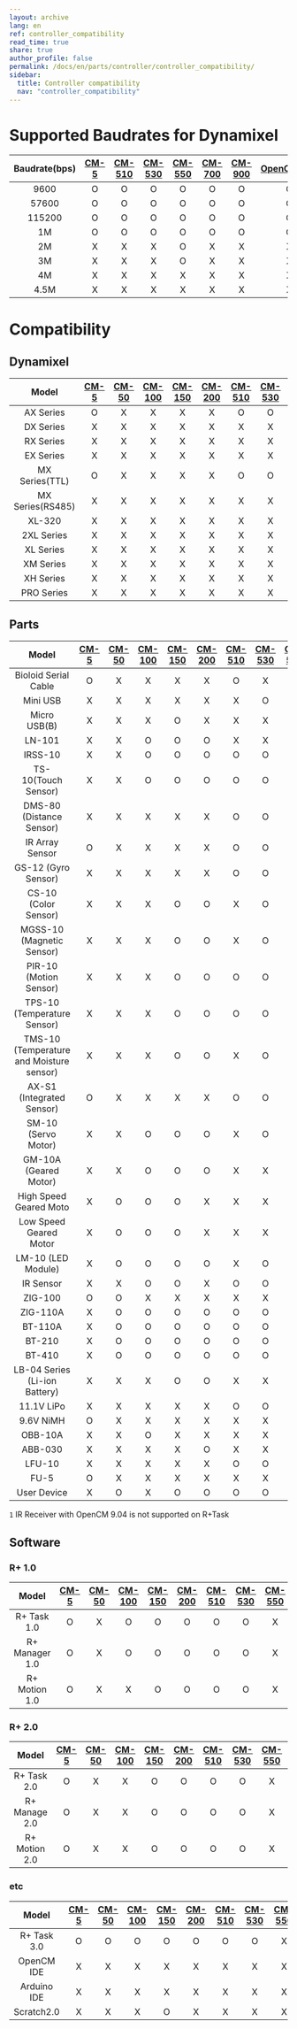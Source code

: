 ```yaml
---
layout: archive
lang: en
ref: controller_compatibility
read_time: true
share: true
author_profile: false
permalink: /docs/en/parts/controller/controller_compatibility/
sidebar:
  title: Controller compatibility
  nav: "controller_compatibility"
---
```


# Supported Baudrates for Dynamixel


| Baudrate(bps) | [CM-5] | [CM-510] | [CM-530] | [CM-550] | [CM-700] | [CM-900] | [OpenCM9.04] | [OpenCR] |
|:-------------:|:------:|:--------:|:--------:|:--------:|:--------:|:--------:|:------------:|:--------:|
|     9600      |   O    |    O     |    O     |    O     |    O     |    O     |      O       |    O     |
|     57600     |   O    |    O     |    O     |    O     |    O     |    O     |      O       |    O     |
|    115200     |   O    |    O     |    O     |    O     |    O     |    O     |      O       |    O     |
|      1M       |   O    |    O     |    O     |    O     |    O     |    O     |      O       |    O     |
|      2M       |   X    |    X     |    X     |    O     |    X     |    X     |      X       |    O     |
|      3M       |   X    |    X     |    X     |    O     |    X     |    X     |      X       |    O     |
|      4M       |   X    |    X     |    X     |    X     |    X     |    X     |      X       |    O     |
|     4.5M      |   X    |    X     |    X     |    X     |    X     |    X     |      X       |    O     |


# Compatibility

## Dynamixel

|      Model       | [CM-5] | [CM-50] | [CM-100] | [CM-150] | [CM-200] | [CM-510] | [CM-530] | [CM-550] | [CM-700] | [CM-900] | [OpenCM9.04]<br>(+[485 EXP]) | [OpenCM7.0] | [OpenCR] |
|:----------------:|:------:|:-------:|:--------:|:--------:|:--------:|:--------:|:--------:|:--------:|:--------:|:--------:|:----------------------------:|:-----------:|:--------:|
|    AX Series     |   O    |    X    |    X     |    X     |    X     |    O     |    O     |    X     |    O     |    O     |             X(O)             |      X      |    O     |
|    DX Series     |   X    |    X    |    X     |    X     |    X     |    X     |    X     |    X     |    O     |    O     |             X(O)             |      X      |    O     |
|    RX Series     |   X    |    X    |    X     |    X     |    X     |    X     |    X     |    X     |    O     |    O     |             X(O)             |      X      |    O     |
|    EX Series     |   X    |    X    |    X     |    X     |    X     |    X     |    X     |    X     |    O     |    O     |             X(O)             |      X      |    O     |
|  MX Series(TTL)  |   O    |    X    |    X     |    X     |    X     |    O     |    O     |    X     |    O     |    O     |             X(O)             |      X      |    O     |
| MX Series(RS485) |   X    |    X    |    X     |    X     |    X     |    X     |    X     |    X     |    O     |    O     |             X(O)             |      X      |    O     |
|      XL-320      |   X    |    X    |    X     |    X     |    X     |    X     |    X     |    X     |    X     |    O     |             O(X)             |      X      |    X     |
|    2XL Series    |   X    |    X    |    X     |    X     |    X     |    X     |    X     |    O     |    X     |    X     |             X(O)             |      X      |    O     |
|    XL Series     |   X    |    X    |    X     |    X     |    X     |    X     |    X     |    O     |    X     |    X     |             X(O)             |      X      |    O     |
|    XM Series     |   X    |    X    |    X     |    X     |    X     |    X     |    X     |    O     |    X     |    X     |             X(O)             |      X      |    O     |
|    XH Series     |   X    |    X    |    X     |    X     |    X     |    X     |    X     |    O     |    X     |    X     |             X(O)             |      X      |    O     |
|    PRO Series    |   X    |    X    |    X     |    X     |    X     |    X     |    X     |    X     |    O     |    X     |             X(O)             |      X      |    O     |



## Parts

|                   Model                   | [CM-5] | [CM-50] | [CM-100] | [CM-150] | [CM-200] | [CM-510] | [CM-530] | [CM-550] | [CM-700] | [CM-900] | [OpenCM9.04]<br>(+[485 EXP]) | [OpenCM7.0] | [OpenCR] |
|:----------------------------------------:|:------:|:-------:|:--------:|:--------:|:--------:|:--------:|:--------:|:--------:|:--------:|:--------:|:----------------------------:|:-----------:|:--------:|
|           Bioloid Serial Cable           |   O    |    X    |    X     |    X     |    X     |    O     |    X     |    X     |    X     |    X     |              X               |      X      |    X     |
|                 Mini USB                 |   X    |    X    |    X     |    X     |    X     |    X     |    O     |    X     |    X     |    X     |              X               |      X      |    X     |
|               Micro USB(B)               |   X    |    X    |    X     |    O     |    X     |    X     |    X     |    O     |    X     |    O     |              O               |      O      |    O     |
|                  LN-101                  |   X    |    X    |    O     |    O     |    O     |    X     |    X     |    O     |    O     |    O     |              O               |      O      |    O     |
|                 IRSS-10                  |   X    |    X    |    O     |    O     |    O     |    O     |    O     |    O     |    O     |    O     |              O               |      O      |    O     |
|           TS-10(Touch Sensor)            |   X    |    X    |    O     |    O     |    O     |    O     |    O     |    O     |    O     |    O     |              O               |      O      |    O     |
|         DMS-80 (Distance Sensor)         |   X    |    X    |    X     |    X     |    X     |    O     |    O     |    O     |    O     |    O     |              O               |      O      |    O     |
|             IR Array Sensor              |   O    |    X    |    X     |    X     |    X     |    O     |    O     |    X     |    O     |    X     |              O               |      X      |    O     |
|           GS-12 (Gyro Sensor)            |   X    |    X    |    X     |    X     |    X     |    O     |    O     |    X     |    O     |    O     |              O               |      O      |    O     |
|           CS-10 (Color Sensor)           |   X    |    X    |    X     |    O     |    O     |    X     |    O     |    O     |    X     |    O     |              O               |      O      |    O     |
|        MGSS-10 (Magnetic Sensor)         |   X    |    X    |    X     |    O     |    O     |    X     |    O     |    O     |    X     |    O     |              O               |      O      |    O     |
|          PIR-10 (Motion Sensor)          |   X    |    X    |    X     |    O     |    O     |    O     |    O     |    O     |    X     |    O     |              O               |      O      |    O     |
|       TPS-10 (Temperature Sensor)        |   X    |    X    |    X     |    O     |    O     |    O     |    O     |    O     |    X     |    O     |              O               |      O      |    O     |
| TMS-10 (Temperature and Moisture sensor) |   X    |    X    |    X     |    O     |    O     |    X     |    O     |    X     |    X     |    O     |              O               |      O      |    O     |
|        AX-S1 (Integrated Sensor)         |   O    |    X    |    X     |    X     |    X     |    O     |    O     |    X     |    O     |    X     |              O               |      X      |    O     |
|           SM-10 (Servo Motor)            |   X    |    X    |    O     |    O     |    O     |    X     |    O     |    O     |    X     |    O     |              O               |      O      |    O     |
|          GM-10A (Geared Motor)           |   X    |    X    |    O     |    O     |    O     |    X     |    X     |    X     |    X     |    O     |              O               |      O      |    O     |
|          High Speed Geared Moto          |   X    |    O    |    O     |    O     |    X     |    X     |    X     |    X     |    X     |    O     |              O               |      O      |    O     |
|          Low Speed Geared Motor          |   X    |    O    |    O     |    O     |    X     |    X     |    X     |    X     |    X     |    O     |              O               |      O      |    O     |
|            LM-10 (LED Module)            |   X    |    O    |    O     |    O     |    O     |    X     |    O     |    O     |    X     |    O     |              O               |      O      |    O     |
|                IR Sensor                 |   X    |    X    |    O     |    O     |    X     |    O     |    O     |    X     |    O     |    X     |              O               |      X      |    O     |
|                 ZIG-100                  |   O    |    O    |    X     |    X     |    X     |    X     |    X     |    X     |    X     |    X     |              X               |      X      |    X     |
|                 ZIG-110A                 |   X    |    O    |    O     |    O     |    O     |    O     |    O     |    O     |    O     |    O     |              O               |      O      |    O     |
|                 BT-110A                  |   X    |    O    |    O     |    O     |    O     |    O     |    O     |    O     |    O     |    O     |              O               |      O      |    O     |
|                  BT-210                  |   X    |    O    |    O     |    O     |    O     |    O     |    O     |    O     |    O     |    O     |              O               |      O      |    O     |
|                  BT-410                  |   X    |    O    |    O     |    O     |    O     |    O     |    O     |    O     |    O     |    O     |              O               |      O      |    O     |
|      LB-04 Series (Li-ion Battery)       |   X    |    X    |    X     |    O     |    O     |    X     |    X     |    X     |    X     |    O     |              X               |      O      |    X     |
|                11.1V LiPo                |   X    |    X    |    X     |    X     |    X     |    O     |    O     |    O     |    O     |    X     |              O               |      X      |    O     |
|                9.6V NiMH                 |   O    |    X    |    X     |    X     |    X     |    X     |    X     |    X     |    X     |    X     |              X               |      X      |    X     |
|                 OBB-10A                  |   X    |    X    |    O     |    X     |    X     |    X     |    X     |    X     |    X     |    X     |              X               |      X      |    X     |
|                 ABB-030                  |   X    |    X    |    X     |    X     |    O     |    X     |    X     |    X     |    X     |    X     |              X               |      X      |    X     |
|                  LFU-10                  |   X    |    X    |    X     |    X     |    X     |    O     |    O     |    O     |    O     |    X     |              O               |      X      |    O     |
|                   FU-5                   |   O    |    X    |    X     |    X     |    X     |    X     |    X     |    X     |    X     |    X     |              X               |      X      |    X     |
|               User Device                |   X    |    O    |    X     |    O     |    O     |    O     |    O     |    O     |    O     |    O     |              O               |      O      |    O     |

`1` IR Receiver with OpenCM 9.04 is not supported on R+Task

## Software

### R+ 1.0

|         Model          | [CM-5] | [CM-50] | [CM-100] | [CM-150] | [CM-200] | [CM-510] | [CM-530] | [CM-550] | [CM-700] | [CM-900] | [OpenCM9.04]<br>(+[485 EXP]) | [OpenCM7.0] | [OpenCR] |
|:---------------------:|:------:|:-------:|:--------:|:--------:|:--------:|:--------:|:--------:|:--------:|:--------:|:--------:|:----------------------------:|:-----------:|:--------:|
| R+ Task 1.0 |   O    |    X    |    O     |    O     |    O     |    O     |    O     |    X     |    O     |    X     |             O(X)             |      X      |    X     |
| R+ Manager 1.0 |   O    |    X    |    O     |    O     |    O     |    O     |    O     |    X     |    O     |    X     |             O(X)             |      X      |    X     |
| R+ Motion  1.0  |   O    |    X    |    X     |    O     |    O     |    O     |    O     |    X     |    O     |    X     |             O(X)             |      X      |    X     |

### R+ 2.0

|         Model          | [CM-5] | [CM-50] | [CM-100] | [CM-150] | [CM-200] | [CM-510] | [CM-530] | [CM-550] | [CM-700] | [CM-900] | [OpenCM9.04]<br>(+[485 EXP]) | [OpenCM7.0] | [OpenCR] |
|:---------------------:|:------:|:-------:|:--------:|:--------:|:--------:|:--------:|:--------:|:--------:|:--------:|:--------:|:----------------------------:|:-----------:|:--------:|
| R+ Task 2.0 |   O    |    X    |    X     |    O     |    O     |    O     |    O     |    X     |    O     |    X     |             O(X)             |      X      |    X     |
| R+ Manage 2.0 |   O    |    X    |    X     |    O     |    O     |    O     |    O     |    X     |    O     |    X     |             O(X)             |      X      |    X     |
| R+ Motion 2.0  |   O    |    X    |    X     |    O     |    O     |    O     |    O     |    X     |    O     |    X     |             O(X)             |      X      |    X     |

### etc

|    Model    | [CM-5] | [CM-50] | [CM-100] | [CM-150] | [CM-200] | [CM-510] | [CM-530] | [CM-550] | [CM-700] | [CM-900] | [OpenCM9.04]<br>(+[485 EXP]) | [OpenCM7.0] | [OpenCR] |
|:-----------:|:------:|:-------:|:--------:|:--------:|:--------:|:--------:|:--------:|:--------:|:--------:|:--------:|:----------------------------:|:-----------:|:--------:|
| R+ Task 3.0 |   O    |    O    |    O     |    O     |    O     |    O     |    O     |    X     |    O     |    X     |             O(X)             |      O      |    X     |
| OpenCM IDE  |   X    |    X    |    X     |    X     |    X     |    X     |    X     |    X     |    X     |    X     |              O               |      X      |    X     |
| Arduino IDE |   X    |    X    |    X     |    X     |    X     |    X     |    X     |    X     |    X     |    X     |              O               |      O      |    O     |
| Scratch2.0  |   X    |    X    |    X     |    O     |    X     |    X     |    X     |    X     |    X     |    X     |              X               |      O      |    X     |




[ln-101]: /docs/en/parts/interface/ln-101/
[CM-5]: /docs/en/parts/controller/cm-5/
[CM-50]: /docs/en/parts/controller/cm-100/
[CM-100]: /docs/en/parts/controller/cm-100/
[CM-150]: /docs/en/parts/controller/cm-150/
[CM-200]: /docs/en/parts/controller/cm-200/
[CM-510]: /docs/en/parts/controller/cm-510/
[CM-530]: /docs/en/parts/controller/cm-530/
[CM-550]: /docs/en/parts/controller/cm-550/
[CM-700]: /docs/en/parts/controller/cm-700/
[CM-900]: /docs/en/parts/controller/cm-900/
[OpenCM9.04]: /docs/en/parts/controller/opencm904/
[OpenCM7.0]: /docs/en/parts/controller/opencm7/
[485 EXP]: /docs/en/parts/controller/opencm485exp/
[OpenCR]: /docs/en/parts/controller/opencr10/
